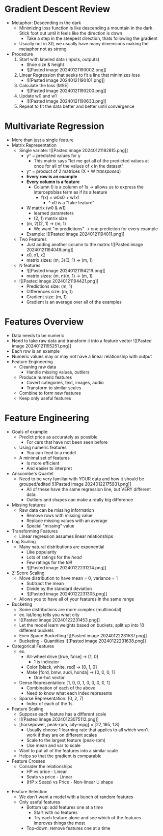 # Gradient Descent Review
- Metaphor: Descending in the dark
	- Minimizing loss function is like descending a mountain in the dark. Stick foot out until it feels like the direction is down
		- Take a step in the steepest direction, thats following the gradient
	- Usually not in 3D, we usually have many dimensions making the metaphor not as strong
- Procedure
	1. Start with labeled data (inputs, outputs)
		- Shoe size & height
		- ![[Pasted image 20240121190002.png]]
	2.  Linear Regression that seeks to fit a line that minimizes loss
		- ![[Pasted image 20240121190101.png]]
	3. Calculate the loss (MSE)
		- ![[Pasted image 20240121190200.png]]
	4. Update w0 and w1
		- ![[Pasted image 20240121190633.png]]
	5. Repeat to fit the data better and better until convergence

# Multivariate Regression
- More than just a single feature
- Matrix Representation
	- Single variate: ![[Pasted image 20240121192815.png]]
		- y^ ~ predicted values for y
			- This matrix says "let me get all of the predicted values at once for all of the values of x in the dataset"
		- y^ = product of 2 matrices (X * W *transposed*)
		- **Every row is an example**
		- **Every column is a feature**
			- Column 0 is a column of 1s -> allows us to express the intercept/bias term as if its a feature
				- f(x) = w0x0 + w1x1
					- ^ x0 is a "fake feature"
		- W matrix (w0 & w1)
			- learned parameters
			- (2, 1) matrix size
		- (m, 2)(2, 1) -> (m, 1)
			- We want "m predictions" -> one prediction for every example
		- Example: ![[Pasted image 20240121194011.png]]
	- Two Features
		- Just adding another column to the matrix ![[Pasted image 20240121194049.png]]
		- x0, x1, x2
		- matrix sizes: (m, 3)(3, 1) -> (m, 1)
	- N features
		-  ![[Pasted image 20240121194219.png]]
		- matrix sizes: (m, n)(n, 1) -> (m, 1)
	- ![[Pasted image 20240121194421.png]]
		- Predictions size: (m, 1)
		- Differences size: (m, 1)
		- Gradient size: (m, 1)
		- Gradient is an average over all of the examples

# Features Overview
- Data needs to be numeric
- Need to take raw data and transform it into a feature vector ![[Pasted image 20240121195251.png]]
- Each row is an example
- Numeric values may or may not have a linear relationship with output
- Feature Engineering
	- Cleaning raw data
		- Handle missing values, outliers
	- Produce numeric features
		- Covert categories, text, images, audio
		- Transform to similar scales
	- Combine to form new features
	- Keep only useful features

# Feature Engineering

- Goals of example:
	- Predict price as accurately as possible
		- For cars that have not been seen before
	- Using numeric features
		- You can feed to a model
	- A minimal set of features
		- Is more efficient 
		- And easier to interpret
- Anscombe's Quartet
	- Need to be very familiar with YOUR data and how it should be grouped/edited ![[Pasted image 20240122175931.png]]
		- All of these have the same regression line, but VERY different data. 
		- Outliers and shapes can make a really big difference
- Missing features
	- Raw data can be missing information
		- Remove rows with missing value
		- Replace missing values with an average
		- Special "missing" value
- Transforming Features
	- Linear regression assumes linear relationships
- Log Scaling
	- Many natural distributions are exponential
		- Like popularity
		- Lots of ratings for the *head*
		- Few ratings for the *tail*
		- ![[Pasted image 20240122231214.png]]
- Z-Score Scaling
	- Move distribution to have mean = 0, variance = 1
		- Subtract the mean
		- Divide by the standard deviation
		- ![[Pasted image 20240122231305.png]]
	- Allows you to have all of your features in the same range
- Bucketing
	- Some distributions are more complex (multimodal)
	- ex. lat/long tells you what city
	- ![[Pasted image 20240122231453.png]]
	- Let the model learn weights based on buckets, split up into 10 different buckets
	- Even Space Bucketting ![[Pasted image 20240122231537.png]]
	- Bucketing - Quantities ![[Pasted image 20240122231638.png]]
- Categorical Features
	- ex.
		- All-wheel drive [true, false] -> [1, 0]
			- 1 is indicator
		- Color [black, white, red] -> [0, 1, 0]
		- Make [ford, bmw, audi, honda] -> [0, 0, 0, 1]
			- One-hot vector
	- Dense Representation: [1, 0, 0, 1, 0, 0, 0, 0, 1]
		- Combination of each of the above
		- Need to know what each index represents
	- Sparse Representation: [0, 2, 7]
		- Index of each of the 1s
- Feature Scaling
	- Suppose each feature has a different scale
	- ![[Pasted image 20240123075112.png]]
	- [horsepower, peak-rpm, city-mpg] = [27, 195, 1.8]
		- Usually choose 1 learning rate that applies to all which won't work if they are on different scales
		- Scale to the largest feature (peak-rpm)
		- Use mean and var to scale
	- Want to put all of the features into a similar scale
	- Helps so that the gradient is comparable
- Feature Crosses
	- Consider the relationships
		- HP vs price - Linear
		- Seats vs price - Linear
		* (HP x Seats) vs Price - Non-linear U shape
* Feature Selection
	* We don't want a model with a bunch of random features
	* Only useful features
		* Bottom up: add features one at a time
			* Start with no features
			* Try each feature alone and see which of the features improves things the most
		* Top-down: remove features one at a time
